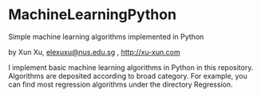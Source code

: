 # MachineLearningPython
Simple machine learning algorithms implemented in Python

by Xun Xu, elexuxu@nus.edu.sg , http://xu-xun.com

I implement basic machine learning algorithms in Python in this repository. Algorithms are deposited according to broad category. For example, you can find most regression algorithms under the directory Regression.


